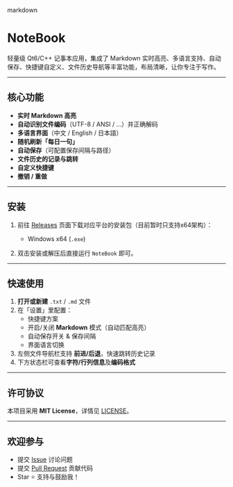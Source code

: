 markdown
# NoteBook

轻量级 Qt6/C++ 记事本应用，集成了 Markdown 实时高亮、多语言支持、自动保存、快捷键自定义、文件历史导航等丰富功能，布局清晰，让你专注于写作。

---

## 核心功能

-  **实时 Markdown 高亮**  
-  **自动识别文件编码**（UTF-8 / ANSI / …）并正确解码  
-  **多语言界面**（中文 / English / 日本語）  
-  **随机刷新「每日一句」**  
-  **自动保存**（可配置保存间隔与路径）  
-  **文件历史的记录与跳转**  
-  **自定义快捷键**  
-  **撤销 / 重做**  

---

## 安装

1. 前往 [Releases](https://github.com/diandiancha/LTNoteBook/releases/tag/v1.0.0) 页面下载对应平台的安装包（目前暂时只支持x64架构）：  
   - Windows x64 (`.exe`)

2. 双击安装或解压后直接运行 `NoteBook` 即可。

---

## 快速使用

1. **打开或新建** `.txt` / `.md` 文件  
2. 在「设置」里配置： 
   - 快捷键方案
   - 开启/关闭 **Markdown** 模式（自动匹配高亮）
   - 自动保存开关 & 保存间隔  
   - 界面语言切换  
3. 左侧文件导航栏支持 **前进/后退**，快速跳转历史记录  
4. 下方状态栏可查看**字符/行列信息**及**编码格式**

---

## 许可协议

本项目采用 **MIT License**，详情见 [LICENSE](./LICENSE)。

---

## 欢迎参与

* 提交 [Issue](https://github.com/diandiancha/LTNoteBook/issues) 讨论问题
* 提交 [Pull Request](https://github.com/diandiancha/LTNoteBook/pulls) 贡献代码
* Star ⭐ 支持与鼓励我！

```
```
